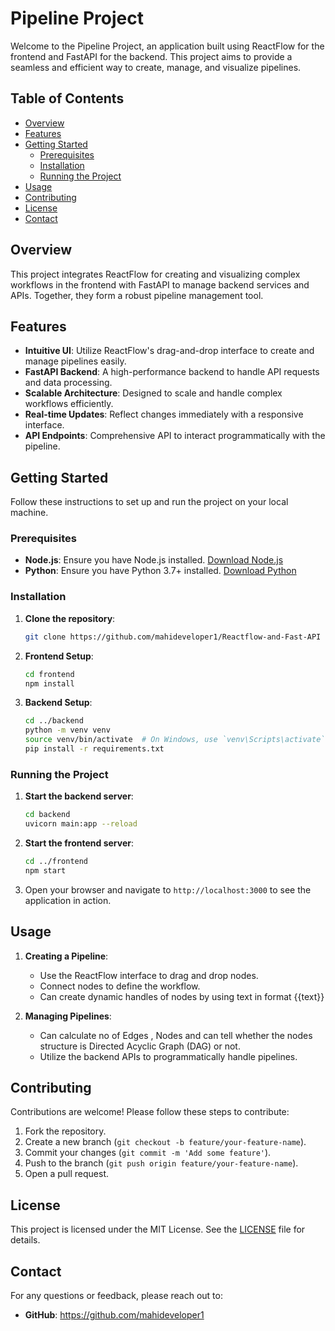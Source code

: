 # Pipeline Project

Welcome to the Pipeline Project, an application built using ReactFlow for the frontend and FastAPI for the backend. This project aims to provide a seamless and efficient way to create, manage, and visualize pipelines.

## Table of Contents

- [Overview](#overview)
- [Features](#features)
- [Getting Started](#getting-started)
  - [Prerequisites](#prerequisites)
  - [Installation](#installation)
  - [Running the Project](#running-the-project)
- [Usage](#usage)
- [Contributing](#contributing)
- [License](#license)
- [Contact](#contact)

## Overview

This project integrates ReactFlow for creating and visualizing complex workflows in the frontend with FastAPI to manage backend services and APIs. Together, they form a robust pipeline management tool.

## Features

- **Intuitive UI**: Utilize ReactFlow's drag-and-drop interface to create and manage pipelines easily.
- **FastAPI Backend**: A high-performance backend to handle API requests and data processing.
- **Scalable Architecture**: Designed to scale and handle complex workflows efficiently.
- **Real-time Updates**: Reflect changes immediately with a responsive interface.
- **API Endpoints**: Comprehensive API to interact programmatically with the pipeline.

## Getting Started

Follow these instructions to set up and run the project on your local machine.

### Prerequisites

- **Node.js**: Ensure you have Node.js installed. [Download Node.js](https://nodejs.org/)
- **Python**: Ensure you have Python 3.7+ installed. [Download Python](https://www.python.org/downloads/)

### Installation

1. **Clone the repository**:

   ```bash
   git clone https://github.com/mahideveloper1/Reactflow-and-Fast-API
   ```

2. **Frontend Setup**:

   ```bash
   cd frontend
   npm install
   ```

3. **Backend Setup**:
   ```bash
   cd ../backend
   python -m venv venv
   source venv/bin/activate  # On Windows, use `venv\Scripts\activate`
   pip install -r requirements.txt
   ```

### Running the Project

1. **Start the backend server**:

   ```bash
   cd backend
   uvicorn main:app --reload
   ```

2. **Start the frontend server**:

   ```bash
   cd ../frontend
   npm start
   ```

3. Open your browser and navigate to `http://localhost:3000` to see the application in action.

## Usage

1. **Creating a Pipeline**:

   - Use the ReactFlow interface to drag and drop nodes.
   - Connect nodes to define the workflow.
   - Can create dynamic handles of nodes by using text in format {{text}}

2. **Managing Pipelines**:
   - Can calculate no of Edges , Nodes and can tell whether the nodes structure is Directed Acyclic Graph (DAG) or not.
   - Utilize the backend APIs to programmatically handle pipelines.

## Contributing

Contributions are welcome! Please follow these steps to contribute:

1. Fork the repository.
2. Create a new branch (`git checkout -b feature/your-feature-name`).
3. Commit your changes (`git commit -m 'Add some feature'`).
4. Push to the branch (`git push origin feature/your-feature-name`).
5. Open a pull request.

## License

This project is licensed under the MIT License. See the [LICENSE](LICENSE) file for details.

## Contact

For any questions or feedback, please reach out to:

- **GitHub**: https://github.com/mahideveloper1
